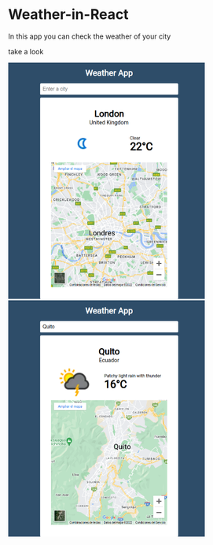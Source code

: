 # Weather-in-React

In this app you can check the weather of your city

take a look 

<img src='./london.png' width='400px'>
<img src='./quito.png' width='400px'>